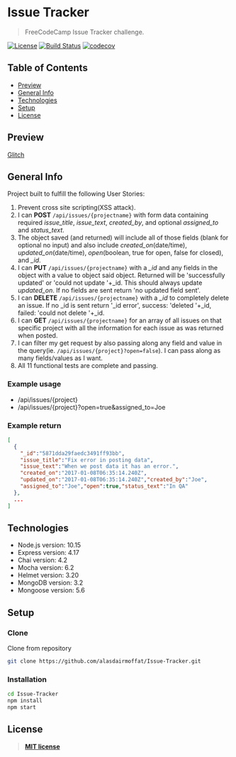 # Issue Tracker

> FreeCodeCamp Issue Tracker challenge.

[![License](https://img.shields.io/:license-mit-blue.svg?style=flat-square)](https://badges.mit-license.org)
[![Build Status](https://travis-ci.com/alasdairmoffat/Issue-Tracker.svg?branch=master)](https://travis-ci.com/alasdairmoffat/Issue-Tracker)
[![codecov](https://codecov.io/gh/alasdairmoffat/Issue-Tracker/branch/master/graph/badge.svg)](https://codecov.io/gh/alasdairmoffat/Issue-Tracker)

## Table of Contents

- [Preview](#preview)
- [General Info](#general-info)
- [Technologies](#technologies)
- [Setup](#setup)
- [License](#license)

## Preview

[Glitch](https://alasdairmoffat-issue-tracker.glitch.me)

## General Info

Project built to fulfill the following User Stories:

1. Prevent cross site scripting(XSS attack).
2. I can **POST** `/api/issues/{projectname}` with form data containing required _issue_title_, _issue_text_, _created_by_, and optional _assigned_to_ and _status_text_.
3. The object saved (and returned) will include all of those fields (blank for optional no input) and also include _created_on_(date/time), _updated_on_(date/time), _open_(boolean, true for open, false for closed), and _\_id_.
4. I can **PUT** `/api/issues/{projectname}` with a _\_id_ and any fields in the object with a value to object said object. Returned will be 'successfully updated' or 'could not update '+\_id. This should always update _updated_on_. If no fields are sent return 'no updated field sent'.
5. I can **DELETE** `/api/issues/{projectname}` with a _\_id_ to completely delete an issue. If no \_id is sent return '\_id error', success: 'deleted '+\_id, failed: 'could not delete '+\_id.
6. I can **GET** `/api/issues/{projectname}` for an array of all issues on that specific project with all the information for each issue as was returned when posted.
7. I can filter my get request by also passing along any field and value in the query(ie. `/api/issues/{project}?open=false`). I can pass along as many fields/values as I want.
8. All 11 functional tests are complete and passing.

### Example usage

- /api/issues/{project}
- /api/issues/{project}?open=true&assigned_to=Joe

### Example return

```json
[
  {
    "_id":"5871dda29faedc3491ff93bb",
    "issue_title":"Fix error in posting data",
    "issue_text":"When we post data it has an error.",
    "created_on":"2017-01-08T06:35:14.240Z",
    "updated_on":"2017-01-08T06:35:14.240Z","created_by":"Joe",
    "assigned_to":"Joe","open":true,"status_text":"In QA"
  },
  ...
]
```

## Technologies

- Node.js version: 10.15
- Express version: 4.17
- Chai version: 4.2
- Mocha version: 6.2
- Helmet version: 3.20
- MongoDB version: 3.2
- Mongoose version: 5.6

## Setup

### Clone

Clone from repository

```bash
git clone https://github.com/alasdairmoffat/Issue-Tracker.git
```

### Installation

```bash
cd Issue-Tracker
npm install
npm start
```

## License

> **[MIT license](https://opensource.org/licenses/mit-license.php)**
